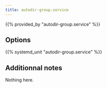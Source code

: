 ```yaml
---
title: autodir-group.service
---
```


{{% provided_by "autodir-group.service" %}}

## Options

{{% systemd_unit "autodir-group.service" %}}

## Additionnal notes

Nothing here.